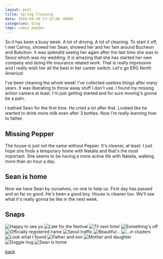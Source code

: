 ```yaml
---
layout: post
title: Spring Cleaning
date: 2018-04-20 17:12:00 +0900
categories: blog
tags: camsy pepper
---
```


So it has been a busy week. A lot of driving. A lot of cleaning. To start it off, I met Camsy, showed her Sean, showed her and her fam around Bucheon and Bukchon. It was splendid seeing her again after the last time she was in Seoul which was my wedding. It is amazing that she has started her own company and doing life insurance related work. That is really impressive and I really wish her all the best in her career switch. Let's go ERG North America!

I've been cleaning the whole week! I've collected useless things after many years. It was liberating to throw away stuff I don't use. I found my missing action camera at least. I'm just getting started and for sure moving's gonna be a pain.

I bathed Sean for the first time. He cried a lot after that. Looked like he wanted to drink more milk even after 3 bottles. Now I'm really learning how to father.

## Missing Pepper

The house is just not the same without Pepper. It's cleaner, at least. I just hope she finds a temporary home with Natalia and that's the most important. She seems to be having a more active life with Natalia, walking more than an hour a day.

## Sean is home

Now we have Sean by ourselves, no one to help us. First day has passed and so far so good. He's been a good boy. House is cleaner too. We'll see what it's really gonna be like in the next week.

## Snaps

![](/assets/img/20180416-camsy.jpg "Happy to see ya")
![](/assets/img/20180416-azalea.jpg "Late for the festival")
![](/assets/img/20180416-smile.jpg "Til next time!")
![](/assets/img/20180416-spidey.jpg "Something's off")
![](/assets/img/20180416-si-eon.jpg "Officially registered name")
![](/assets/img/20180417-seoul.jpg "Seoul traffic")
![](/assets/img/20180419-yellowtulips.jpg "Beautiful...")
![](/assets/img/20180419-centralparktulips.jpg "...in clusters")
![](/assets/img/20180418-texpress.jpg "Look what I found")
![](/assets/img/20180418-fatherandson.jpg "Father and son")
![](/assets/img/20180420-motheranddaughter.jpg "Mother and daughter")
![](/assets/img/20180420-pepper.jpg "Doggie hug")
![](/assets/img/20180421-seanshome.jpg "Sean is home")

[back](/blog)
